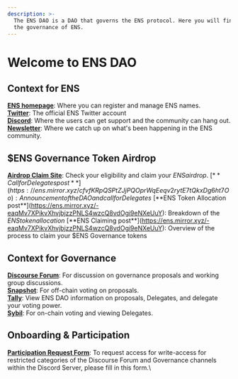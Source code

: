 ```yaml
---
description: >-
  The ENS DAO is a DAO that governs the ENS protocol. Here you will find important links and resources related to understanding and participating in
  the governance of ENS.
---
```


# Welcome to ENS DAO

## Context for ENS

[**ENS homepage**](https://ens.domains): Where you can register and manage ENS names.\
[**Twitter**](htps://twitter.com/endomains): The official ENS Twitter account\
[**Discord**](https://discord.gg/ens): Where the users can get support and the community can hang out. \
[**Newsletter**](https://ensdomains.substack.com): Where we catch up on what's been happening in the ENS community.

## $ENS Governance Token Airdrop

[**Airdrop Claim Site**](https://claim.ens.domains): Check your eligibility and claim your $ENS airdrop.\
[**Call for Delegates post**](https://ens.mirror.xyz/cfvfKRpQSPtZJjPQOprWqEeqv2rytE7tQkxDg6ht7Oo): Announcement of the DAO and call for Delegates\
[**$ENS Token Allocation post**](https://ens.mirror.xyz/-eaqMv7XPikvXhvjbjzzPNLS4wzcQ8vdOgi9eNXeUuY): Breakdown of the $ENS token allocation\
[**$ENS Claiming post**](https://ens.mirror.xyz/-eaqMv7XPikvXhvjbjzzPNLS4wzcQ8vdOgi9eNXeUuY): Overview of the process to claim your $ENS Governance tokens

## Context for Governance

[**Discourse Forum**](https://discuss.ens.domains): For discussion on governance proposals and working group discussions.\
[**Snapshot**](https://snapshot.org/#/ens.eth): For off-chain voting on proposals.\
[**Tally**](https://www.withtally.com/governance/ens): View ENS DAO information on proposals, Delegates, and delegate your voting power.\
[**Sybil**](https://sybil.org/#/delegates/ens): For on-chain voting and viewing Delegates.

## Onboarding & Participation

[**Participation Request Form**](https://airtable.com/shrv2xP39SmuCcd5j): To request access for write-access for restricted categories of the Discourse Forum and Governance channels within the Discord Server, please fill in this form.\
